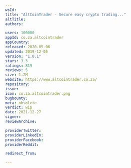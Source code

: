 ```yaml
---
wsId: 
title: "AltCoinTrader - Secure easy crypto trading..."
altTitle: 
authors:

users: 100000
appId: co.za.altcointrader
appCountry: 
released: 2020-05-06
updated: 2019-12-05
version: "1.0.1"
stars: 3.3
ratings: 819
reviews: 5
size: 1.2M
website: https://www.altcointrader.co.za/
repository: 
issue: 
icon: co.za.altcointrader.png
bugbounty: 
meta: obsolete
verdict: wip
date: 2021-12-27
signer: 
reviewArchive:

providerTwitter: 
providerLinkedIn: 
providerFacebook: 
providerReddit: 

redirect_from:

---
```


